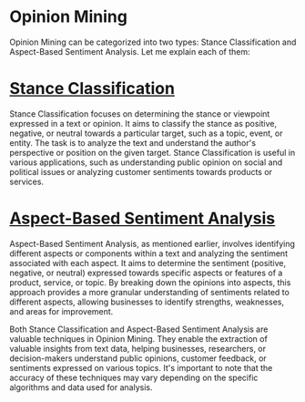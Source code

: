 # Opinion Mining
Opinion Mining can be categorized into two types: Stance Classification and Aspect-Based Sentiment Analysis. Let me explain each of them:

# [Stance Classification](./stanceclassification/readme.md)

Stance Classification focuses on determining the stance or viewpoint expressed in a text or opinion. It aims to classify the stance as positive, negative, or neutral towards a particular target, such as a topic, event, or entity. The task is to analyze the text and understand the author's perspective or position on the given target. Stance Classification is useful in various applications, such as understanding public opinion on social and political issues or analyzing customer sentiments towards products or services.

# [Aspect-Based Sentiment Analysis](./aspectbasedsentimentanalysis/README.md)

Aspect-Based Sentiment Analysis, as mentioned earlier, involves identifying different aspects or components within a text and analyzing the sentiment associated with each aspect. It aims to determine the sentiment (positive, negative, or neutral) expressed towards specific aspects or features of a product, service, or topic. By breaking down the opinions into aspects, this approach provides a more granular understanding of sentiments related to different aspects, allowing businesses to identify strengths, weaknesses, and areas for improvement.

Both Stance Classification and Aspect-Based Sentiment Analysis are valuable techniques in Opinion Mining. They enable the extraction of valuable insights from text data, helping businesses, researchers, or decision-makers understand public opinions, customer feedback, or sentiments expressed on various topics. It's important to note that the accuracy of these techniques may vary depending on the specific algorithms and data used for analysis.
